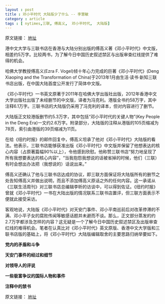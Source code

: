 ```yaml
---
layout : post
title : 邓小平时代 大陆版少了什么 -- 李慧敏
category : article
tags : [ nytimes,三联, 傅高义,  邓小平时代,  大陆版]
---
```


原文链接： [地址](http://cn.nytimes.com/article/china/2013/03/21/cc21dengcompare/)

港中文大学与三联书店在香港与大陆分别出版的傅高义著《邓小平时代》中文版，相差约5万字。比较两书，为了解今日中国历史叙述禁区与出版审查红线提供了难得的机会。

哈佛大学教授傅高义(Ezra F. Vogel)倾十年心力完成的巨著《邓小平时代》(Deng Xiaoping and the Transformation of China)于2013年1月由生活·读书·新知三联书店出版，在中国大陆首度公开发行了简体中文版。

《邓小平时代》一书英文原著于2011年在哈佛大学出版社出版，2012年香港中文大学出版社出版了未经删节的中文版，译者为冯克利。港版全书约58万字，其中注释6.1万字。三联书店的大陆版仍采用了冯克利的译本，但对内容进行了删节。

大陆版正文较港版删节约5.3万字，其中包括“邓小平时代的关键人物”(Key People in the Deng Era)一文约2.6万字。附录部分，大陆版的注释从港版的105页缩减为78页，索引由港版的39页缩减为11页。

在给《纽约时报》的邮件回复中，傅高义坦承了他对《邓小平时代》大陆版的看法。他表示，三联书店能够获准出版《邓小平时代》中文版并保留了他想表达的核心内容（占原著篇幅90%以上），令他感到欣慰。他称赞三联书店“努力地呈现了所有我想要表达的核心内容”，“当我抱怨我想说的话被省掉的时候，他们（三联）有时会想出办法把（我想说的）话说出来。”

傅高义还确认了他与三联书店达成的协议，即三联方面保证将大陆版所有的删节之处告知傅高义并做出说明，而且不添加傅高义原话之外的任何内容。这一承诺从《三联生活周刊》对三联书店总编辑李昕的访谈中，可以得到佐证。《纽约时报》曾就《邓小平时代》一书在大陆出版的情况联系三联书店置评，但三联方面表示不便就此接受采访。

客观地说，大陆版《邓小平时代》对天安门事件、邓小平南巡前后对改革停滞的不满、邓小平子女的腐败传闻等敏感话题并未避而不谈。那么，正文部分蒸发的约2.7万字都涉及怎样的内容？这无疑是一个了解今日中国历史叙述禁区及出版审查红线的难得机会。笔者在认真比对《邓小平时代》英文原版、香港中文大学版和三联书店版的基础上，将《邓小平时代》大陆版编辑取舍的主要思路归纳举要如下。

**党内的矛盾和斗争**

**天安门事件的经过和细节**

**对领导人的评说**

**一些极富争议的国际人物和事件**

**注释中的禁书**

原文链接： [地址](http://cn.nytimes.com/article/china/2013/03/21/cc21dengcompare/)